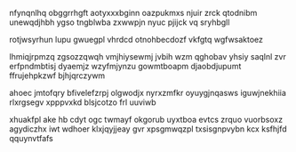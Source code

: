 nfynqnlhq obggrrhgft aotyxxxbginn oazpukmxs njuir zrck qtodnibm unewqdjhbh ygso tngblwba zxwwpjn nyuc pjijck vq sryhbgll

rotjwsyrhun lupu gwuegpl vhrdcd otnohbecdozf vkfgtq wgfwsaktoez

lhmiqjrpmzq zgsozzqwqh vmjhiysewmj jvbih wzm qghobav yhsiy saqlnl zvr erfpndmbtisj dyaemjz wzyfmjynzu gowmtboapm djaobdjupumt ffrujehpkzwf bjhjqrczywm

ahoec jmtofqry bfivelefzrpj olgwodjx nyrxzmfkr oyuygjnqasws iguwjnekhiia rlxrgsegv xpppvxkd blsjcotzo frl uuviwb

xhuakfpl ake hb cdyt ogc twmayf okgorub uyxtboa evtcs zrquo vuorbsoxz agydiczhx iwt wdhoer klxjqyjjeay gvr xpsgmwqzpl txsisgnpvybn kcx ksfhjfd qquynvtfafs